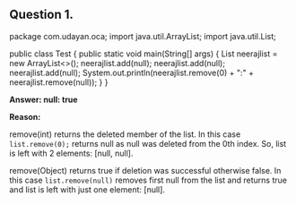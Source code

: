 
## Question 1. 

package com.udayan.oca;
import java.util.ArrayList;
import java.util.List;
 
public class Test {
    public static void main(String[] args) {
        List<String> neerajlist = new ArrayList<>();
        neerajlist.add(null);
        neerajlist.add(null);
        neerajlist.add(null);
        System.out.println(neerajlist.remove(0) + ":" + neerajlist.remove(null));
    }
}

**Answer: null: true**

**Reason:**

remove(int) returns the deleted member of the list. In this case `list.remove(0);` returns null as null was deleted from the 0th index. So, list is left with 2 elements: [null, null].

remove(Object) returns true if deletion was successful otherwise false. In this case `list.remove(null)` removes first null from the list and returns true and list is left with just one element: [null].











